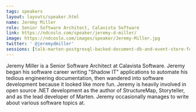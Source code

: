 ```yaml
---
tags: speakers
layout: layouts/speaker.html
name: Jeremy Miller
role: Senior Software Architect, Calavista Software
link: https://ndcoslo.com/speaker/jeremy-d-miller/
image: https://ndcoslo.com/images/speaker/Jeremy-Miller.jpg
twitter: ' @jeremydmiller'
sessions: [talk-marten-postgresql-backed-document-db-and-event-store-for-net-development]
---
```

Jeremy Miller is a Senior Software Architect at Calavista Software. Jeremy began his software career writing "Shadow IT" applications to automate his tedious engineering documentation, then wandered into software development because it looked like more fun. Jeremy is heavily involved in open source .NET development as the author of StructureMap, Storyteller, and as the lead developer of Marten. Jeremy occasionally manages to write about various software topics at.